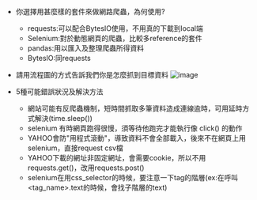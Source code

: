 * 你選擇用甚麼樣的套件來做網路爬蟲，為何使用?
    * requests:可以配合BytesIO使用，不用真的下載到local端
    * Selenium:對於動態網頁的爬蟲，比較多reference的套件
    * pandas:用以匯入及整理爬蟲所得資料
    * BytesIO:同requests

* 請用流程圖的方式告訴我們你是怎麼抓到目標資料
![image](https://github.com/leo08260826/Fintech_HW/blob/master/hw1/Diagram.png)

* 5種可能錯誤狀況及解決方法
    * 網站可能有反爬蟲機制，短時間抓取多筆資料造成連線逾時，可用延時方式解決(time.sleep())
    * selenium 有時網頁跑得很慢，須等待他跑完才能執行像 click() 的動作
    * YAHOO會防"用程式滾動"，導致資料不會全部載入，後來不在網頁上用selenium，直接request csv檔
    * YAHOO下載的網址非固定網址，會需要cookie，所以不用requests.get()，改用requests.post()
    * selenium在用css_selector的時候，要注意一下tag的階層(ex:在呼叫<tag_name>.text的時候，會找子階層的text)